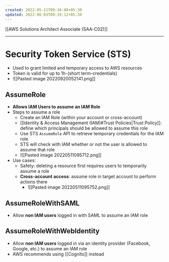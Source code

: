 ```yaml
---
created: 2022-05-11T09:38:08+05:30
updated: 2022-06-03T09:19:12+05:30
---
```

[[AWS Solutions Architect Associate (SAA-C02)]]

---
# Security Token Service (STS)
- Used to grant limited and temporary access to AWS resources 
- Token is valid for up to 1h-(short term-credentials)
- ![[Pasted image 20220920052141.png]]


## AssumeRole
- **Allows IAM Users to assume an IAM Role**
- Steps to assume a role
	- Create an lAM Role (within your account or cross-account)
	-  [[Identity & Access Management (IAM)#Trust Policies|Trust Policy]]: define which principals should be allowed to assume this role
	-   Use STS `AssumeRole` API to retrieve temporary credentials for the IAM role
	-  STS will check with IAM whether or not the user is allowed to assume that role
	- ![[Pasted image 20220511095712.png]]
- Use cases:
	- Safety: deleting a resource first requires users to temporarily assume a role
	- **Cross-account access**: assume role in target account to perform actions there
		- ![[Pasted image 20220511095752.png]]

## AssumeRoleWithSAML
- Allow **non IAM users** logged in with SAML to assume an IAM role

## AssumeRoleWithWebldentity
- Allow **non IAM users** logged in via an identity provider (Facebook, Google, etc.) to assume an IAM role
- AWS recommends using [[Cognito]] instead